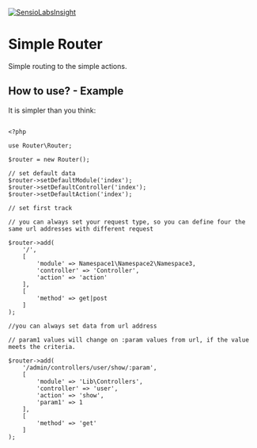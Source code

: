 [![SensioLabsInsight](https://insight.sensiolabs.com/projects/2976dc02-a08c-4199-ba3a-c1d1dc6af9e5/big.png)](https://insight.sensiolabs.com/projects/2976dc02-a08c-4199-ba3a-c1d1dc6af9e5)

# Simple Router #

Simple routing to the simple actions.

## How to use? - Example ##

It is simpler than you think:

```

<?php

use Router\Router;

$router = new Router();

// set default data
$router->setDefaultModule('index');
$router->setDefaultController('index');
$router->setDefaultAction('index');

// set first track

// you can always set your request type, so you can define four the same url addresses with different request

$router->add(
    '/',
    [
        'module' => Namespace1\Namespace2\Namespace3,
        'controller' => 'Controller',
        'action' => 'action'
    ],
    [
        'method' => get|post
    ]
);

//you can always set data from url address

// param1 values will change on :param values from url, if the value meets the criteria.

$router->add(
    '/admin/controllers/user/show/:param',
    [
        'module' => 'Lib\Controllers',
        'controller' => 'user',
        'action' => 'show',
        'param1' => 1
    ],
    [
        'method' => 'get'
    ]
);

```